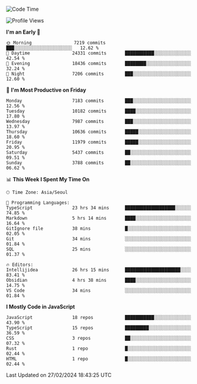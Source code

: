 <!--START_SECTION:waka-->
![Code Time](http://img.shields.io/badge/Code%20Time-5%2C702%20hrs%205%20mins-blue)

![Profile Views](http://img.shields.io/badge/Profile%20Views-0-blue)

**I'm an Early 🐤** 

```text
🌞 Morning                7219 commits        ███░░░░░░░░░░░░░░░░░░░░░░   12.62 % 
🌆 Daytime                24331 commits       ███████████░░░░░░░░░░░░░░   42.54 % 
🌃 Evening                18436 commits       ████████░░░░░░░░░░░░░░░░░   32.24 % 
🌙 Night                  7206 commits        ███░░░░░░░░░░░░░░░░░░░░░░   12.60 % 
```
📅 **I'm Most Productive on Friday** 

```text
Monday                   7183 commits        ███░░░░░░░░░░░░░░░░░░░░░░   12.56 % 
Tuesday                  10182 commits       ████░░░░░░░░░░░░░░░░░░░░░   17.80 % 
Wednesday                7987 commits        ███░░░░░░░░░░░░░░░░░░░░░░   13.97 % 
Thursday                 10636 commits       █████░░░░░░░░░░░░░░░░░░░░   18.60 % 
Friday                   11979 commits       █████░░░░░░░░░░░░░░░░░░░░   20.95 % 
Saturday                 5437 commits        ██░░░░░░░░░░░░░░░░░░░░░░░   09.51 % 
Sunday                   3788 commits        ██░░░░░░░░░░░░░░░░░░░░░░░   06.62 % 
```


📊 **This Week I Spent My Time On** 

```text
🕑︎ Time Zone: Asia/Seoul

💬 Programming Languages: 
TypeScript               23 hrs 34 mins      ███████████████████░░░░░░   74.85 % 
Markdown                 5 hrs 14 mins       ████░░░░░░░░░░░░░░░░░░░░░   16.64 % 
GitIgnore file           38 mins             █░░░░░░░░░░░░░░░░░░░░░░░░   02.05 % 
Git                      34 mins             ░░░░░░░░░░░░░░░░░░░░░░░░░   01.84 % 
SQL                      25 mins             ░░░░░░░░░░░░░░░░░░░░░░░░░   01.37 % 

🔥 Editors: 
Intellijidea             26 hrs 15 mins      █████████████████████░░░░   83.41 % 
Obsidian                 4 hrs 38 mins       ████░░░░░░░░░░░░░░░░░░░░░   14.75 % 
VS Code                  34 mins             ░░░░░░░░░░░░░░░░░░░░░░░░░   01.84 % 
```

**I Mostly Code in JavaScript** 

```text
JavaScript               18 repos            ███████████░░░░░░░░░░░░░░   43.90 % 
TypeScript               15 repos            █████████░░░░░░░░░░░░░░░░   36.59 % 
CSS                      3 repos             ██░░░░░░░░░░░░░░░░░░░░░░░   07.32 % 
Rust                     1 repo              █░░░░░░░░░░░░░░░░░░░░░░░░   02.44 % 
HTML                     1 repo              █░░░░░░░░░░░░░░░░░░░░░░░░   02.44 % 
```




 Last Updated on 27/02/2024 18:43:25 UTC
<!--END_SECTION:waka-->
